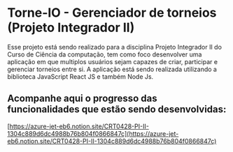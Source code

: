 # Torne-IO - Gerenciador de torneios (Projeto Integrador II)

Esse projeto está sendo realizado para a disciplina Projeto Integrador II do Curso de Ciência da computação, tem como foco desenvolver uma aplicação em que multiplos usuários sejam capazes de criar, participar e gerenciar torneios entre si. A aplicação está sendo realizada utilizando a biblioteca JavaScript React JS e também Node Js.

## Acompanhe aqui o progresso das funcionalidades que estão sendo desenvolvidas: 

[https://azure-jet-eb6.notion.site/CRT0428-PI-II-1304c889d6dc4988b76b804f0866847c](https://azure-jet-eb6.notion.site/CRT0428-PI-II-1304c889d6dc4988b76b804f0866847c)


